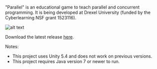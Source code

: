 "Parallel" is an educational game to teach parallel and concurrent programming. It is being developed at Drexel University (funded by the Cyberlearning NSF grant 1523116).

![alt text](https://raw.githubusercontent.com/usantiontanon/Parllel/master/Assets/textures/gameStartScreen.jpg)

Download the latest release <a href="https://github.com/santiontanon/Parallel/releases/tag/v1.0.0-alpha">here</a>.

Notes:
- This project uses Unity 5.4 and does not work on previous versions.
- This project requires Java version 7 or newer to run.

